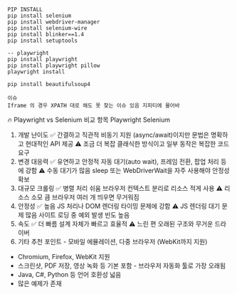 ```commandline
PIP INSTALL
pip install selenium
pip install webdriver-manager
pip install selenium-wire
pip install blinker==1.4
pip install setuptools

-- playwright
pip install playwright
pip install playwright pillow
playwright install

pip install beautifulsoup4
```
```
이슈
Iframe 의 경우 XPATH 대로 해도 못 찾는 이슈 있음 지피티에 물어바

```
🔥 Playwright vs Selenium 비교
항목	Playwright	Selenium
1. 개발 난이도	✅ 간결하고 직관적
비동기 지원 (async/await)이지만 문법은 명확하고 현대적인 API 제공	⚠️ 조금 더 복잡
클래식한 방식이고 일부 동작은 복잡한 코드 요구
2. 변경 대응력	✅ 유연하고 안정적
자동 대기(auto wait), 프레임 전환, 팝업 처리 등에 강함	⚠️ 수동 대기가 많음
sleep 또는 WebDriverWait을 자주 사용해야 안정성 확보
3. 대규모 크롤링	✅ 병렬 처리 쉬움
브라우저 컨텍스트 분리로 리소스 적게 사용	⚠️ 리소스 소모 큼
브라우저 여러 개 띄우면 무거워짐
4. 안정성	✅ 높음
JS 처리나 DOM 렌더링 타이밍 문제에 강함	⚠️ JS 렌더링 대기 문제 많음
사이트 로딩 중 예외 발생 빈도 높음
5. 속도	✅ 더 빠름
설계 자체가 빠르고 효율적	⚠️ 느린 편
오래된 구조와 무거운 드라이버
6. 기타 추천 포인트	- 모바일 에뮬레이션, 다중 브라우저 (WebKit까지 지원)
- Chromium, Firefox, WebKit 지원
- 스크린샷, PDF 저장, 영상 녹화 등 기본 포함	- 브라우저 자동화 툴로 가장 오래됨
- Java, C#, Python 등 언어 호환성 넓음
- 많은 예제가 존재